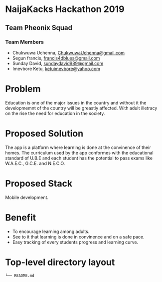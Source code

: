 # NaijaKacks Hackathon 2019

## Team Pheonix Squad

### Team Members
- Chukwuwa Uchenna, ChukwuwaUchenna@gmail.com
- Segun francis, francis4dblues@gmail.com
- Sunday David, sundaydavid989@gmail.com
- Imevbore Ketu, ketuimevbore@yahoo.com

# Problem

Education is one of the major issues in the country and without it the developmemnt of the 
country will be greastly affected. With adult illetracy on the rise the need for education 
in the society.

# Proposed Solution
The app is a platform where learning is done at the convinence of their homes.
The curriculum used by the app conformes with the educational standard of U.B.E
and each student has the potential to pass exams like W.A.E.C., G.C.E. and N.E.C.O. 

# Proposed Stack
Mobile development.

# Benefit

- To encourage learning among adults.
- See to it that learning is done in convinence and on a safe pace.
- Easy tracking of every students progress and learning curve.


# Top-level directory layout
    └── README.md   
